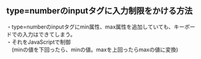 ## type=numberのinputタグに入力制限をかける方法
・type=numberのinputタグにmin属性、max属性を追加していても、キーボードでの入力はできてしまう。  
・それをJavaScriptで制御  
　(minの値を下回ったら、minの値。maxを上回ったらmaxの値に変換)
